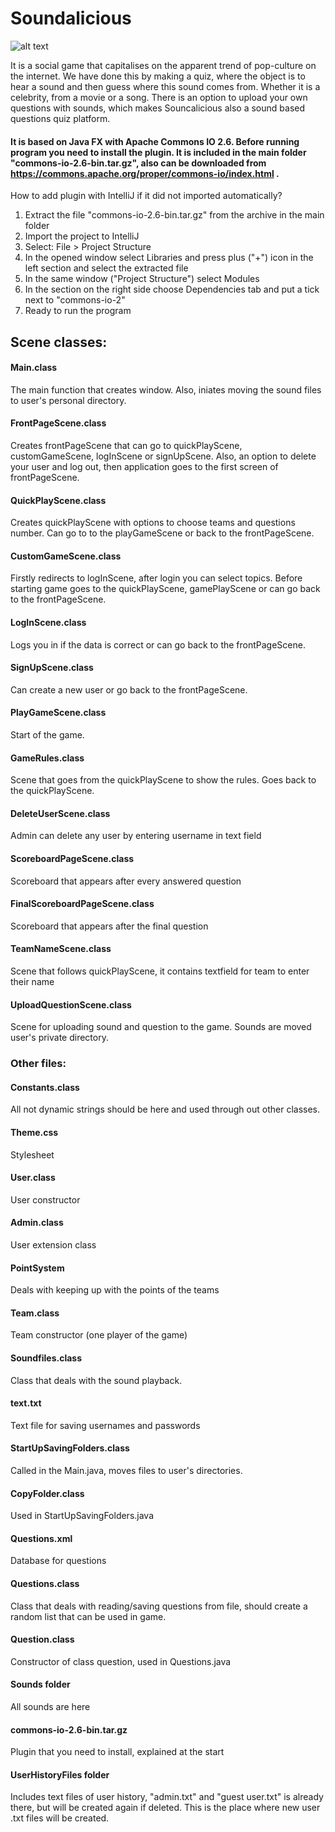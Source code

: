 # Soundalicious 

![alt text](http://pichoster.net/images/2017/12/19/e10c840d9a7b14d727e47d32650cbe05.png)

It is a social game that capitalises on the apparent trend of pop-culture on the internet. We have done this by making a quiz, where the object is to hear a sound and then guess where this sound comes from. Whether it is a celebrity, from a movie or a song. There is an option to upload your own questions with sounds, which makes Souncalicious also a sound based questions quiz platform. 

#### It is based on Java FX with Apache Commons IO 2.6. Before running program you need to install the plugin. It is included in the main folder "commons-io-2.6-bin.tar.gz", also can be downloaded from https://commons.apache.org/proper/commons-io/index.html .

How to add plugin with IntelliJ if it did not imported automatically?
1. Extract the file "commons-io-2.6-bin.tar.gz" from the archive in the main folder
2. Import the project to IntelliJ
2. Select: File > Project Structure
3. In the opened window select Libraries and press plus ("+") icon in the left section and select the extracted file
4. In the same window ("Project Structure") select Modules 
5. In the section on the right side choose Dependencies tab and put a tick next to "commons-io-2"
6. Ready to run the program

## Scene classes:

#### Main.class
The main function that creates window. Also, iniates moving the sound files to user's personal directory.
#### FrontPageScene.class 
Creates frontPageScene that can go to quickPlayScene, customGameScene, logInScene or signUpScene. Also, an option to delete your user and log out, then application goes to the first screen of frontPageScene.
#### QuickPlayScene.class
Creates quickPlayScene with options to choose teams and questions number. Can go to to the playGameScene or back to the frontPageScene.
#### CustomGameScene.class
Firstly redirects to logInScene, after login you can select topics. Before starting game goes to the quickPlayScene, gamePlayScene or can go back to the frontPageScene.
#### LogInScene.class
Logs you in if the data is correct or can go back to the frontPageScene.
#### SignUpScene.class
Can create a new user or go back to the frontPageScene.
#### PlayGameScene.class
Start of the game.
#### GameRules.class
Scene that goes from the quickPlayScene to show the rules. Goes back to the quickPlayScene.
#### DeleteUserScene.class 
Admin can delete any user by entering username in text field
#### ScoreboardPageScene.class
Scoreboard that appears after every answered question
#### FinalScoreboardPageScene.class
Scoreboard that appears after the final question
#### TeamNameScene.class
Scene that follows quickPlayScene, it contains textfield for team to enter their name
#### UploadQuestionScene.class
Scene for uploading sound and question to the game. Sounds are moved user's private directory.

### Other files:

#### Constants.class
All not dynamic strings should be here and used through out other classes.
#### Theme.css
Stylesheet
#### User.class
User constructor
#### Admin.class
User extension class
#### PointSystem
Deals with keeping up with the points of the teams
#### Team.class
Team constructor (one player of the game)
#### Soundfiles.class
Class that deals with the sound playback.
#### text.txt
Text file for saving usernames and passwords
#### StartUpSavingFolders.class
Called in the Main.java, moves files to user's directories.
#### CopyFolder.class
Used in StartUpSavingFolders.java
#### Questions.xml 
Database for questions
#### Questions.class
Class that deals with reading/saving questions from file, should create a random list that can be used in game.
#### Question.class
Constructor of class question, used in Questions.java
#### Sounds folder
All sounds are here
#### commons-io-2.6-bin.tar.gz
Plugin that you need to install, explained at the start
#### UserHistoryFiles folder
Includes text files of user history, "admin.txt" and "guest user.txt" is already there, but will be created again if deleted. This is the place where new user .txt files will be created.

